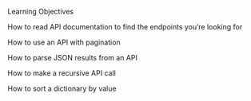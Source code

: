 Learning Objectives

How to read API documentation to find the endpoints you’re looking for

How to use an API with pagination

How to parse JSON results from an API

How to make a recursive API call

How to sort a dictionary by value
